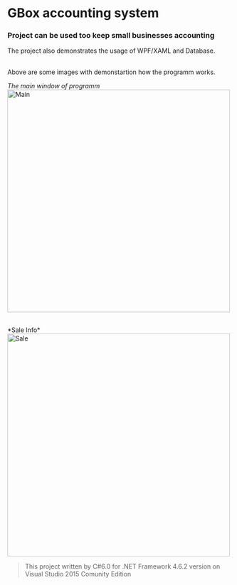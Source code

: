 ﻿# GBox accounting system
### Project can be used too keep small businesses accounting
The project also demonstrates the usage of WPF/XAML and Database.

<br/>
Above are some images with demonstartion how the programm works.
<br/>

*The main window of programm* <br/>
<img src="https://github.com/harutyunyanhayk/PublicProjects/blob/master/SomeSmallAccounting/DemoPics/GBMain.JPG" alt="Main"  heigh="500" width="500">
 

<br/>
*Sale Info* <br/>
<img src="https://github.com/harutyunyanhayk/PublicProjects/blob/master/SomeSmallAccounting/DemoPics/GBSale.JPG" alt="Sale"  heigh="500" width="500">
 
<br/>

> This project written by C#6.0 for .NET Framework 4.6.2 version on Visual Studio 2015 Comunity Edition
